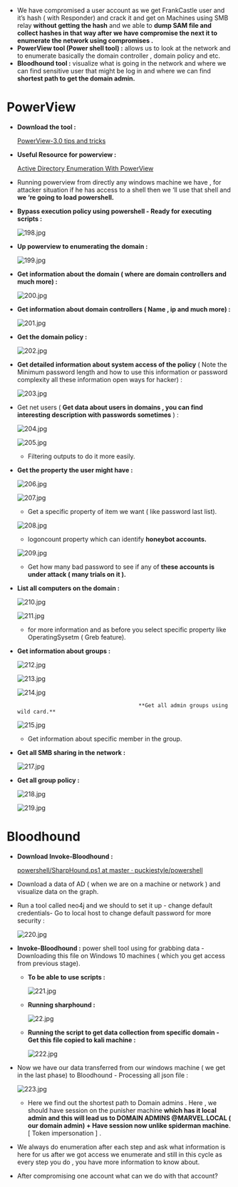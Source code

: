 
- We have compromised a user account as we get FrankCastle user and it’s hash ( with Responder) and crack it and get on Machines using SMB relay **without getting the hash** and we able to **dump SAM file and collect hashes in that way after we have compromise the next it to enumerate the network using compromises .**
- **PowerView tool (Power shell tool) :** allows us to look at the network and to enumerate basically the domain controller , domain policy and etc.
- **Bloodhound tool :** visualize what is going in the network and where we can find sensitive user that might be log in and where we can find **shortest path to get the domain admin.**

# PowerView

- **Download the tool :**
    
    [PowerView-3.0 tips and tricks](https://gist.github.com/HarmJ0y/184f9822b195c52dd50c379ed3117993)
    
- **Useful Resource for powerview :**
    
    [Active Directory Enumeration With PowerView](https://www.youtube.com/watch?v=n3Ow_LKanMo)
    
- Running powerview from directly any windows machine we have , for attacker situation if he has access to a shell then we ‘ll use that shell and **we ‘re going to load powershell.**
- **Bypass execution policy using powershell - Ready for executing scripts :**
    
    ![198.jpg](Gitbook/Media/NetworkPen%20Images/198.jpg)
    
- **Up powerview to enumerating the domain :**
    
    ![199.jpg](Gitbook/Media/NetworkPen%20Images/199.jpg)
    
- **Get information about the domain ( where are domain controllers and much more) :**
    
    ![200.jpg](Gitbook/Media/NetworkPen%20Images/200.jpg)
    
- **Get information about domain controllers ( Name , ip and much more) :**
    
    ![201.jpg](Gitbook/Media/NetworkPen%20Images/201.jpg)
    
- **Get the domain policy :**
    
    ![202.jpg](Gitbook/Media/NetworkPen%20Images/202.jpg)
    
- **Get detailed information about system access of the policy** ( Note the Minimum password length and how to use this information or password complexity all these information open ways for hacker) :
    
    ![203.jpg](Gitbook/Media/NetworkPen%20Images/203.jpg)
    
- Get net users ( **Get data about users in domains , you can find interesting description with passwords sometimes** ) :
    
    ![204.jpg](Gitbook/Media/NetworkPen%20Images/204.jpg)
    
    ![205.jpg](Gitbook/Media/NetworkPen%20Images/205.jpg)
    
    - Filtering outputs to do it more easily.
- **Get the property the user might have :**
    
    ![206.jpg](Gitbook/Media/NetworkPen%20Images/206.jpg)
    
    ![207.jpg](Gitbook/Media/NetworkPen%20Images/207.jpg)
    
    - Get a specific property of item we want ( like password last list).
    
    ![208.jpg](Gitbook/Media/NetworkPen%20Images/208.jpg)
    
    - logoncount property which can identify **honeybot accounts.**
    
    ![209.jpg](Gitbook/Media/NetworkPen%20Images/209.jpg)
    
    - Get how many bad password to see if any of **these accounts is under attack ( many trials on it ).**
- **List all computers on the domain :**
    
    ![210.jpg](Gitbook/Media/NetworkPen%20Images/210.jpg)
    
    ![211.jpg](Gitbook/Media/NetworkPen%20Images/211.jpg)
    
    - for more information and as before you select specific property like OperatingSysetm ( Greb feature).
- **Get information about groups :**
    
    ![212.jpg](Gitbook/Media/NetworkPen%20Images/212.jpg)
    
    ![213.jpg](Gitbook/Media/NetworkPen%20Images/213.jpg)
    
    ![214.jpg](Gitbook/Media/NetworkPen%20Images/214.jpg)
    
                                            **Get all admin groups using wild card.**
    
    ![215.jpg](Gitbook/Media/NetworkPen%20Images/215.jpg)
    
    - Get information about specific member in the group.
- **Get all SMB sharing in the network :**
    
    ![217.jpg](Gitbook/Media/NetworkPen%20Images/217.jpg)
    
- **Get all group policy :**
    
    ![218.jpg](Gitbook/Media/NetworkPen%20Images/218.jpg)
    
    ![219.jpg](Gitbook/Media/NetworkPen%20Images/219.jpg)
    

# **Bloodhound**

- **Download Invoke-Bloodhound :**
    
    [powershell/SharpHound.ps1 at master · puckiestyle/powershell](https://github.com/puckiestyle/powershell/blob/master/SharpHound.ps1)
    
- Download a data of AD ( when we are on a machine or network ) and visualize data on the graph.
- Run a tool called neo4j and we should to set it up - change default credentials- Go to local host to change default password for more security :
    
    ![220.jpg](Gitbook/Media/NetworkPen%20Images/220.jpg)
    
- **Invoke-Bloodhound :** power shell tool using for grabbing data - Downloading this file on Windows 10 machines ( which you get access from previous stage).
    - **To be able to use scripts :**
        
        ![221.jpg](Gitbook/Media/NetworkPen%20Images/221.jpg)
        
    - **Running sharphound :**
        
        ![22.jpg](Gitbook/Media/NetworkPen%20Images/22.jpg)
        
    - **Running the script to get data collection from specific domain - Get this file copied to kali machine  :**
        
        ![222.jpg](Gitbook/Media/NetworkPen%20Images/222.jpg)
        
- Now we have our data transferred from our windows machine ( we get in the last phase) to Bloodhound - Processing all json file  :
    
    ![223.jpg](Gitbook/Media/NetworkPen%20Images/223.jpg)
    
    - Here we find out the shortest path to Domain admins . Here , we should have session on the punisher machine **which has it local admin and this will lead us to DOMAIN ADMINS @MARVEL.LOCAL ( our domain admin) + Have session now unlike spiderman machine**. [ Token impersonation ] .
- We always do enumeration after each step and ask what information is here for us after we got access we enumerate and still in this cycle as every step you do , you have more information to know about.
- After compromising one account what can we do with that account?

